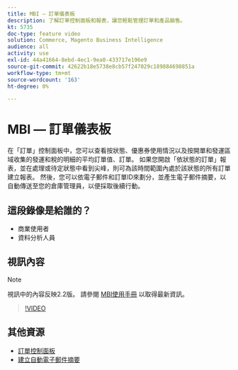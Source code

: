 ```yaml
---
title: MBI — 訂單儀表板
description: 了解訂單控制面板和報表，讓您輕鬆管理訂單和產品銷售。
kt: 5735
doc-type: feature video
solution: Commerce, Magento Business Intelligence
audience: all
activity: use
exl-id: 44a41664-8ebd-4ec1-9ea0-433717e196e9
source-git-commit: 42622b18e5738e8cb57f247029c189884698851a
workflow-type: tm+mt
source-wordcount: '163'
ht-degree: 0%

---
```


# MBI — 訂單儀表板

在「訂單」控制面板中，您可以查看按狀態、優惠券使用情況以及按開單和發運區域收集的發運和稅的明細的平均訂單值、訂單。 如果您開啟「依狀態的訂單」報表，並在處理或待定狀態中看到尖峰，則可為該時間範圍內處於該狀態的所有訂單建立報表。 然後，您可以依電子郵件和訂單ID來劃分，並產生電子郵件摘要，以自動傳送至您的倉庫管理員，以便採取後續行動。


## 這段錄像是給誰的？

- 商業使用者
- 資料分析人員

## 視訊內容

>[!NOTE]
>
>視訊中的內容反映2.2版。 請參閱 [MBI使用手冊](https://docs.magento.com/mbi/) 以取得最新資訊。

>[!VIDEO](https://video.tv.adobe.com/v/35989?quality=12&learn=on)

## 其他資源

- [訂單控制面板](https://docs.magento.com/mbi/data-user/dashboards/dashboards-pro.html#orders)
- [建立自動電子郵件摘要](https://docs.magento.com/mbi/data-user/export-data/email-summaries.html)
